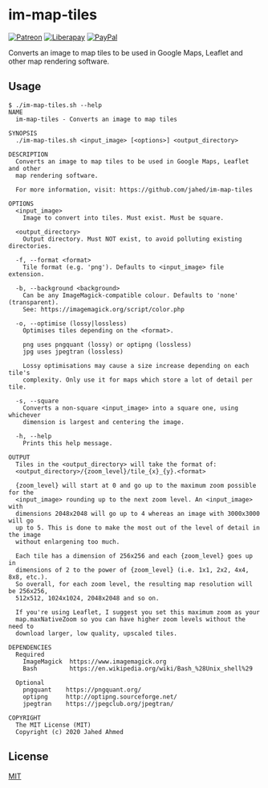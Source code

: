 # im-map-tiles

[![Patreon](https://img.shields.io/badge/patreon-donate-f96854.svg)](https://www.patreon.com/jahed)
[![Liberapay](https://img.shields.io/badge/liberapay-donate-d9b113.svg)](https://liberapay.com/jahed)
[![PayPal](https://img.shields.io/badge/paypal-donate-009cde.svg)](https://paypal.me/jahed/5)

Converts an image to map tiles to be used in Google Maps, Leaflet and other map
rendering software.

## Usage

```
$ ./im-map-tiles.sh --help
NAME
  im-map-tiles - Converts an image to map tiles

SYNOPSIS
  ./im-map-tiles.sh <input_image> [<options>] <output_directory>

DESCRIPTION
  Converts an image to map tiles to be used in Google Maps, Leaflet and other
  map rendering software.

  For more information, visit: https://github.com/jahed/im-map-tiles

OPTIONS
  <input_image>
    Image to convert into tiles. Must exist. Must be square.

  <output_directory>
    Output directory. Must NOT exist, to avoid polluting existing directories.

  -f, --format <format>
    Tile format (e.g. 'png'). Defaults to <input_image> file extension.

  -b, --background <background>
    Can be any ImageMagick-compatible colour. Defaults to 'none' (transparent).
    See: https://imagemagick.org/script/color.php

  -o, --optimise (lossy|lossless)
    Optimises tiles depending on the <format>.

    png uses pngquant (lossy) or optipng (lossless)
    jpg uses jpegtran (lossless)

    Lossy optimisations may cause a size increase depending on each tile's
    complexity. Only use it for maps which store a lot of detail per tile.

  -s, --square
    Converts a non-square <input_image> into a square one, using whichever
    dimension is largest and centering the image.

  -h, --help
    Prints this help message.

OUTPUT
  Tiles in the <output_directory> will take the format of:
  <output_directory>/{zoom_level}/tile_{x}_{y}.<format>

  {zoom_level} will start at 0 and go up to the maximum zoom possible for the
  <input_image> rounding up to the next zoom level. An <input_image> with
  dimensions 2048x2048 will go up to 4 whereas an image with 3000x3000 will go
  up to 5. This is done to make the most out of the level of detail in the image
  without enlargening too much.

  Each tile has a dimension of 256x256 and each {zoom_level} goes up in
  dimensions of 2 to the power of {zoom_level} (i.e. 1x1, 2x2, 4x4, 8x8, etc.).
  So overall, for each zoom level, the resulting map resolution will be 256x256,
  512x512, 1024x1024, 2048x2048 and so on.

  If you're using Leaflet, I suggest you set this maximum zoom as your
  map.maxNativeZoom so you can have higher zoom levels without the need to
  download larger, low quality, upscaled tiles.

DEPENDENCIES
  Required
    ImageMagick  https://www.imagemagick.org
    Bash         https://en.wikipedia.org/wiki/Bash_%28Unix_shell%29

  Optional
    pngquant    https://pngquant.org/
    optipng     http://optipng.sourceforge.net/
    jpegtran    https://jpegclub.org/jpegtran/

COPYRIGHT
  The MIT License (MIT)
  Copyright (c) 2020 Jahed Ahmed
```

## License

[MIT](LICENSE)
